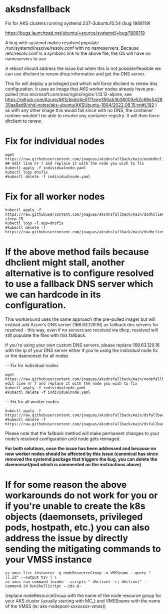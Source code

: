 # aksdnsfallback
Fix for AKS clusters running systemd 237-3ubuntu10.54 (bug 1988119)


https://bugs.launchpad.net/ubuntu/+source/systemd/+bug/1988119

A bug with systemd makes resolved populate /run/systemd/resolve/resolv.conf with no nameservers.
Because /etc/resolv.conf is a symbolic link to the above file, the OS will have no nameservers to use

A reboot should address the issue but when this is not possible/feasible  we can use dhclient to renew dhcp information and get the DNS server.


This fix will deploy a privileged pod which will force dhclient to renew dns configuration. It uses an image that AKS worker nodes already have pre-pulled (mcr.microsoft.com/oss/nginx/nginx:1.13.12-alpine, see https://github.com/Azure/AKS/blob/4e0f71eee390ab3b36003e52c66e542830aa8ad9/vhd-notes/aks-ubuntu/AKSUbuntu-1804/2022.08.15.txt#L192 ) as with any other image this would fail since with no DNS, the container runtime wouldn't be able to resolve any container registry. It will then force dhclient to renew.

# Fix for individual nodes
```
wget https://raw.githubusercontent.com/joaguas/aksdnsfallback/main/nodedhclient.yaml
## edit line nr 7 and replace it with the node you wish to fix
kubectl apply -f individualnode.yaml
kubectl logs dnsfix
#kubectl delete -f individualnode.yaml
```

# Fix for all worker nodes
```
kubectl apply -f https://raw.githubusercontent.com/joaguas/aksdnsfallback/main/dsdhclientfix.yaml
sleep 15
kubectl logs -l app=dnsfix
#kubectl delete -f https://raw.githubusercontent.com/joaguas/aksdnsfallback/main/dsdhclientfix.yaml
```


# If the above method fails because dhclient might stall, another alternative is to configure resolved to use a fallback DNS server which we can hardcode in its configuration.

This workaround uses the same approach (the pre-pulled image) but will instead add Azure's DNS server (168.63.129.16) as fallback dns servers for resolved - this way, even if no servers are received via dhcp, resolved will still populate the files with this fallback.

If you're using your own custom DNS servers, please replace 168.63.129.16 with the ip of your DNS server either if you're using the individual node fix or the daemonset for all nodes


-- Fix for individual nodes
```
wget https://raw.githubusercontent.com/joaguas/aksdnsfallback/main/nodefallback.yaml
edit line nr 7 and replace it with the node you wish to fix
kubectl apply -f individualnode.yaml
#kubectl delete -f individualnode.yaml
```

--  Fix for all worker nodes
```
kubectl apply -f https://raw.githubusercontent.com/joaguas/aksdnsfallback/main/dsfallback.yaml
#kubectl delete -f https://raw.githubusercontent.com/joaguas/aksdnsfallback/main/dsfallback.yaml
```

Please note that the fallback method will make permanent changes to your node's resolved configuration until node gets reimaged. 

**For both solutions, once the issue has been addressed and because no new worker nodes should be affected by this issue (canonical has since removed the systemd package that triggers the bug, you can delete the daemonset/pod which is commented on the instructions above)**


# If for some reason the above workarounds do not work for you or if you're unable to create the k8s objects (daemonsets, privileged pods, hostpath, etc.) you can also address the issue by directly sending the mitigating commands to your VMSS instance

```
az vmss list-instances -g nodeResourceGroup -n VMSSname --query "[].id" --output tsv | \ 
az vmss run-command invoke --scripts " dhclient -r; dhclient" --command-id RunShellScript --ids @-
```
(replace nodeResourceGroup with the name of the node resource group for your AKS cluster (usually starting with MC_) and VMSSname with the name of the VMSS (ie: aks-nodepool-xxxxxxxx-vmss))

